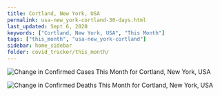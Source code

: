 ```yaml
---
title: Cortland, New York, USA
permalink: usa-new_york-cortland-30-days.html
last_updated: Sept 6, 2020
keywords: ["Cortland, New York, USA", "This Month"]
tags: ["this_month", "usa-new_york-cortland"]
sidebar: home_sidebar
folder: covid_tracker/this_month/
---
```


![Change in Confirmed Cases This Month for Cortland, New York, USA](images/graphs/usa-new_york-cortland_delta_confirmed_30_days_graph.png)

![Change in Confirmed Deaths This Month for Cortland, New York, USA](images/graphs/usa-new_york-cortland_delta_deaths_30_days_graph.png)
